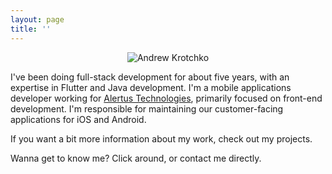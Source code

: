 ```yaml
---
layout: page
title: ''
---
```


<p align="center">
  <img src="https://media.licdn.com/dms/image/D4E03AQF-zIu-ewVJ4A/profile-displayphoto-shrink_200_200/0/1714692696900?e=1720051200&v=beta&t=Lx6DPx9JOheD-gCrJTEFglMQcDwRXwJyyhDZFlJnSHE" alt="Andrew Krotchko">
</p>

I've been doing full-stack development for about five years, with an expertise in Flutter and Java development. I'm a mobile applications developer working for [Alertus Technologies](https://www.alertus.com/), primarily focused on front-end development. I'm responsible for maintaining our customer-facing applications for iOS and Android.


If you want a bit more information about my work, check out my projects.


Wanna get to know me? Click around, or contact me directly.